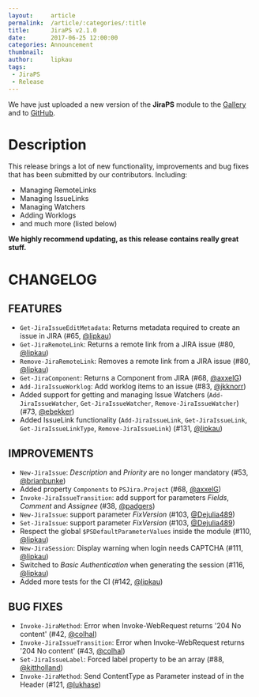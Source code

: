 ```yaml
---
layout:     article
permalink:  /article/:categories/:title
title:      JiraPS v2.1.0
date:       2017-06-25 12:00:00
categories: Announcement
thumbnail:  
author:     lipkau
tags:
 - JiraPS
 - Release
---
```


We have just uploaded a new version of the **JiraPS** module to the [Gallery](https://www.powershellgallery.com/packages/JiraPS/2.1.0.10) and to [GitHub](https://github.com/AtlassianPS/JiraPS/releases/tag/v2.1.0).
<!--more-->

# Description

This release brings a lot of new functionality, improvements and bug fixes that has been submitted by our contributors.  Including:

* Managing RemoteLinks
* Managing IssueLinks
* Managing Watchers
* Adding Worklogs
* and much more (listed below)

**We highly recommend updating, as this release contains really great stuff.**

# CHANGELOG

## FEATURES

* `Get-JiraIssueEditMetadata`: Returns metadata required to create an issue in JIRA (#65, [@lipkau][])
* `Get-JiraRemoteLink`: Returns a remote link from a JIRA issue (#80, [@lipkau][])
* `Remove-JiraRemoteLink`: Removes a remote link from a JIRA issue (#80, [@lipkau][])
* `Get-JiraComponent`: Returns a Component from JIRA (#68, [@axxelG][])
* `Add-JiraIssueWorklog`: Add worklog items to an issue (#83, [@jkknorr][])
* Added support for getting and managing Issue Watchers (`Add-JiraIssueWatcher`, `Get-JiraIssueWatcher`, `Remove-JiraIssueWatcher`) (#73, [@ebekker][])
* Added IssueLink functionality (`Add-JiraIssueLink`, `Get-JiraIssueLink`, `Get-JiraIssueLinkType`, `Remove-JiraIssueLink`) (#131, [@lipkau][])

## IMPROVEMENTS

* `New-JiraIssue`: _Description_ and _Priority_ are no longer mandatory (#53, [@brianbunke][])
* Added property `Components` to `PSJira.Project` (#68, [@axxelG][])
* `Invoke-JiraIssueTransition`: add support for parameters _Fields_, _Comment_ and _Assignee_ (#38, [@padgers][])
* `New-JiraIssue`: support parameter _FixVersion_ (#103, [@Dejulia489][])
* `Set-JiraIssue`: support parameter _FixVersion_ (#103, [@Dejulia489][])
* Respect the global `$PSDefaultParameterValues` inside the module (#110, [@lipkau][])
* `New-JiraSession`: Display warning when login needs CAPTCHA (#111, [@lipkau][])
* Switched to _Basic Authentication_ when generating the session (#116, [@lipkau][])
* Added more tests for the CI (#142, [@lipkau][])

## BUG FIXES

* `Invoke-JiraMethod`: Error when Invoke-WebRequest returns '204 No content' (#42, [@colhal][])
* `Invoke-JiraIssueTransition`: Error when Invoke-WebRequest returns '204 No content' (#43, [@colhal][])
* `Set-JiraIssueLabel`: Forced label property to be an array (#88, [@kittholland][])
* `Invoke-JiraMethod`: Send ContentType as Parameter instead of in the Header (#121, [@lukhase][])

<!-- reference-style links -->
  [@alexsuslin]: https://github.com/alexsuslin
  [@axxelG]: https://github.com/axxelG
  [@brianbunke]: https://github.com/brianbunke
  [@colhal]: https://github.com/colhal
  [@Dejulia489]: https://github.com/Dejulia489
  [@ebekker]: https://github.com/ebekker
  [@jkknorr]: https://github.com/jkknorr
  [@kittholland]: https://github.com/kittholland
  [@LiamLeane]: https://github.com/LiamLeane
  [@lipkau]: https://github.com/lipkau
  [@lukhase]: https://github.com/lukhase
  [@padgers]: https://github.com/padgers
  [@ThePSAdmin]: https://github.com/ThePSAdmin
